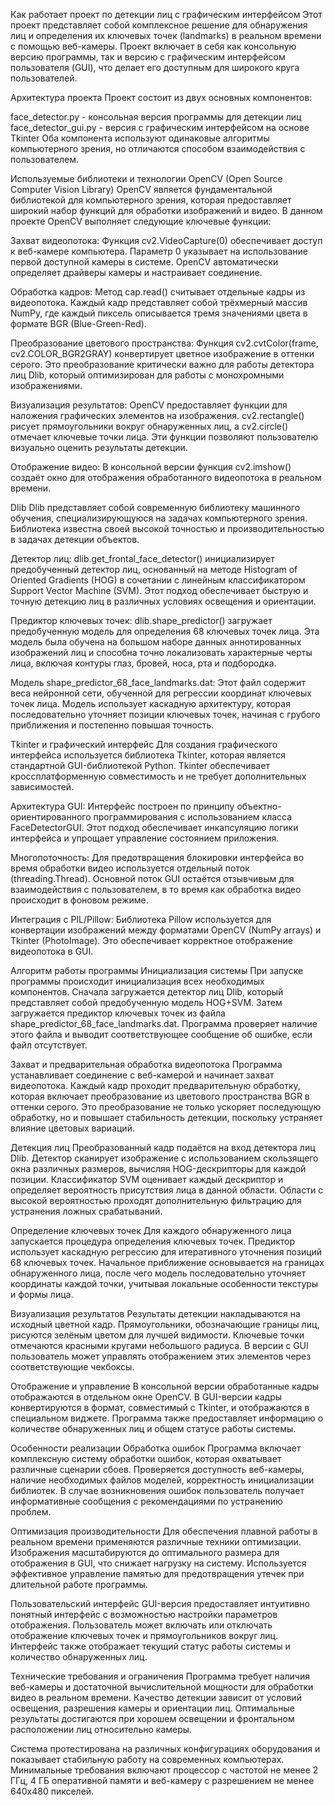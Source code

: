 Как работает проект по детекции лиц с графическим интерфейсом
Этот проект представляет собой комплексное решение для обнаружения лиц и определения их ключевых точек (landmarks) в реальном времени с помощью веб-камеры. Проект включает в себя как консольную версию программы, так и версию с графическим интерфейсом пользователя (GUI), что делает его доступным для широкого круга пользователей.

Архитектура проекта
Проект состоит из двух основных компонентов:

face_detector.py - консольная версия программы для детекции лиц
face_detector_gui.py - версия с графическим интерфейсом на основе Tkinter
Оба компонента используют одинаковые алгоритмы компьютерного зрения, но отличаются способом взаимодействия с пользователем.

Используемые библиотеки и технологии
OpenCV (Open Source Computer Vision Library)
OpenCV является фундаментальной библиотекой для компьютерного зрения, которая предоставляет широкий набор функций для обработки изображений и видео. В данном проекте OpenCV выполняет следующие ключевые функции:

Захват видеопотока: Функция cv2.VideoCapture(0) обеспечивает доступ к веб-камере компьютера. Параметр 0 указывает на использование первой доступной камеры в системе. OpenCV автоматически определяет драйверы камеры и настраивает соединение.

Обработка кадров: Метод cap.read() считывает отдельные кадры из видеопотока. Каждый кадр представляет собой трёхмерный массив NumPy, где каждый пиксель описывается тремя значениями цвета в формате BGR (Blue-Green-Red).

Преобразование цветового пространства: Функция cv2.cvtColor(frame, cv2.COLOR_BGR2GRAY) конвертирует цветное изображение в оттенки серого. Это преобразование критически важно для работы детектора лиц Dlib, который оптимизирован для работы с монохромными изображениями.

Визуализация результатов: OpenCV предоставляет функции для наложения графических элементов на изображения. cv2.rectangle() рисует прямоугольники вокруг обнаруженных лиц, а cv2.circle() отмечает ключевые точки лица. Эти функции позволяют пользователю визуально оценить результаты детекции.

Отображение видео: В консольной версии функция cv2.imshow() создаёт окно для отображения обработанного видеопотока в реальном времени.

Dlib
Dlib представляет собой современную библиотеку машинного обучения, специализирующуюся на задачах компьютерного зрения. Библиотека известна своей высокой точностью и производительностью в задачах детекции объектов.

Детектор лиц: dlib.get_frontal_face_detector() инициализирует предобученный детектор лиц, основанный на методе Histogram of Oriented Gradients (HOG) в сочетании с линейным классификатором Support Vector Machine (SVM). Этот подход обеспечивает быструю и точную детекцию лиц в различных условиях освещения и ориентации.

Предиктор ключевых точек: dlib.shape_predictor() загружает предобученную модель для определения 68 ключевых точек лица. Эта модель была обучена на большом наборе данных аннотированных изображений лиц и способна точно локализовать характерные черты лица, включая контуры глаз, бровей, носа, рта и подбородка.

Модель shape_predictor_68_face_landmarks.dat: Этот файл содержит веса нейронной сети, обученной для регрессии координат ключевых точек лица. Модель использует каскадную архитектуру, которая последовательно уточняет позиции ключевых точек, начиная с грубого приближения и постепенно повышая точность.

Tkinter и графический интерфейс
Для создания графического интерфейса используется библиотека Tkinter, которая является стандартной GUI-библиотекой Python. Tkinter обеспечивает кроссплатформенную совместимость и не требует дополнительных зависимостей.

Архитектура GUI: Интерфейс построен по принципу объектно-ориентированного программирования с использованием класса FaceDetectorGUI. Этот подход обеспечивает инкапсуляцию логики интерфейса и упрощает управление состоянием приложения.

Многопоточность: Для предотвращения блокировки интерфейса во время обработки видео используется отдельный поток (threading.Thread). Основной поток GUI остаётся отзывчивым для взаимодействия с пользователем, в то время как обработка видео происходит в фоновом режиме.

Интеграция с PIL/Pillow: Библиотека Pillow используется для конвертации изображений между форматами OpenCV (NumPy arrays) и Tkinter (PhotoImage). Это обеспечивает корректное отображение видеопотока в GUI.

Алгоритм работы программы
Инициализация системы
При запуске программы происходит инициализация всех необходимых компонентов. Сначала загружается детектор лиц Dlib, который представляет собой предобученную модель HOG+SVM. Затем загружается предиктор ключевых точек из файла shape_predictor_68_face_landmarks.dat. Программа проверяет наличие этого файла и выводит соответствующее сообщение об ошибке, если файл отсутствует.

Захват и предварительная обработка видеопотока
Программа устанавливает соединение с веб-камерой и начинает захват видеопотока. Каждый кадр проходит предварительную обработку, которая включает преобразование из цветового пространства BGR в оттенки серого. Это преобразование не только ускоряет последующую обработку, но и повышает стабильность детекции, поскольку устраняет влияние цветовых вариаций.

Детекция лиц
Преобразованный кадр подаётся на вход детектора лиц Dlib. Детектор сканирует изображение с использованием скользящего окна различных размеров, вычисляя HOG-дескрипторы для каждой позиции. Классификатор SVM оценивает каждый дескриптор и определяет вероятность присутствия лица в данной области. Области с высокой вероятностью проходят дополнительную фильтрацию для устранения ложных срабатываний.

Определение ключевых точек
Для каждого обнаруженного лица запускается процедура определения ключевых точек. Предиктор использует каскадную регрессию для итеративного уточнения позиций 68 ключевых точек. Начальное приближение основывается на границах обнаруженного лица, после чего модель последовательно уточняет координаты каждой точки, учитывая локальные особенности текстуры и формы лица.

Визуализация результатов
Результаты детекции накладываются на исходный цветной кадр. Прямоугольники, обозначающие границы лиц, рисуются зелёным цветом для лучшей видимости. Ключевые точки отмечаются красными кругами небольшого радиуса. В версии с GUI пользователь может управлять отображением этих элементов через соответствующие чекбоксы.

Отображение и управление
В консольной версии обработанные кадры отображаются в отдельном окне OpenCV. В GUI-версии кадры конвертируются в формат, совместимый с Tkinter, и отображаются в специальном виджете. Программа также предоставляет информацию о количестве обнаруженных лиц и общем статусе работы системы.

Особенности реализации
Обработка ошибок
Программа включает комплексную систему обработки ошибок, которая охватывает различные сценарии сбоев. Проверяется доступность веб-камеры, наличие необходимых файлов моделей, корректность инициализации библиотек. В случае возникновения ошибок пользователь получает информативные сообщения с рекомендациями по устранению проблем.

Оптимизация производительности
Для обеспечения плавной работы в реальном времени применяются различные техники оптимизации. Изображения масштабируются до оптимального размера для отображения в GUI, что снижает нагрузку на систему. Используется эффективное управление памятью для предотвращения утечек при длительной работе программы.

Пользовательский интерфейс
GUI-версия предоставляет интуитивно понятный интерфейс с возможностью настройки параметров отображения. Пользователь может включать или отключать отображение ключевых точек и прямоугольников вокруг лиц. Интерфейс также отображает текущий статус работы системы и количество обнаруженных лиц.

Технические требования и ограничения
Программа требует наличия веб-камеры и достаточной вычислительной мощности для обработки видео в реальном времени. Качество детекции зависит от условий освещения, разрешения камеры и ориентации лиц. Оптимальные результаты достигаются при хорошем освещении и фронтальном расположении лиц относительно камеры.

Система протестирована на различных конфигурациях оборудования и показывает стабильную работу на современных компьютерах. Минимальные требования включают процессор с частотой не менее 2 ГГц, 4 ГБ оперативной памяти и веб-камеру с разрешением не менее 640x480 пикселей.
